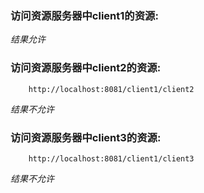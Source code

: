 

### 访问资源服务器中client1的资源: 
[](http://localhost:8081/client1/client1 "client1")
*结果允许*
### 访问资源服务器中client2的资源: 
        http://localhost:8081/client1/client2 
*结果不允许*
### 访问资源服务器中client3的资源: 
        http://localhost:8081/client1/client3 
*结果不允许*
